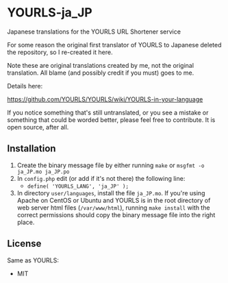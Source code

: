 # YOURLS-ja_JP
Japanese translations for the YOURLS URL Shortener service

For some reason the original first translator of YOURLS to Japanese deleted the repository,
so I re-created it here.

Note these are original translations created by me, not the original translation.
All blame (and possibly credit if you must) goes to me.

Details here:

https://github.com/YOURLS/YOURLS/wiki/YOURLS-in-your-language

If you notice something that's still untranslated, or you see a mistake or something that
could be worded better, please feel free to contribute. It is open source, after all.

## Installation

1. Create the binary message file by either running `make` or `msgfmt -o ja_JP.mo ja_JP.po`
2. In `config.php` edit (or add if it's not there) the following line:
    - `define( 'YOURLS_LANG', 'ja_JP' );`
3. In directory `user/languages`, install the file `ja_JP.mo`. If you're using Apache on
CentOS or Ubuntu and YOURLS is in the root directory of web server html files
(`/var/www/html`), running `make install` with the correct permissions should copy the
binary message file into the right place.

## License

Same as YOURLS:
- MIT
